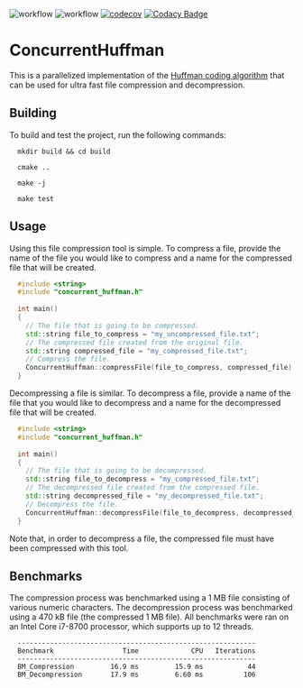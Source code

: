 ![workflow](https://github.com/jmsadair/ConcurrentHuffman/actions/workflows/linux.yml/badge.svg)
![workflow](https://github.com/jmsadair/ConcurrentHuffman/actions/workflows/macos.yml/badge.svg)
[![codecov](https://codecov.io/gh/jmsadair/ConcurrentHuffman/branch/main/graph/badge.svg?token=40DYWKQQZ0)](https://codecov.io/gh/jmsadair/ConcurrentHuffman)
[![Codacy Badge](https://app.codacy.com/project/badge/Grade/4670e66886e54d319f505b6422e4cfcb)](https://www.codacy.com/gh/jmsadair/ConcurrentHuffman/dashboard?utm_source=github.com&amp;utm_medium=referral&amp;utm_content=jmsadair/ConcurrentHuffman&amp;utm_campaign=Badge_Grade)
# ConcurrentHuffman
This is a parallelized implementation of the [Huffman coding algorithm](https://en.wikipedia.org/wiki/Huffman_coding) that can be used for ultra fast file compression and decompression. 
## Building
To build and test the project, run the following commands: 
```
  mkdir build && cd build

  cmake ..

  make -j

  make test
```
## Usage
Using this file compression tool is simple. To compress a file, provide the name of the file you would like to compress and a name for the compressed file that will be created.
```cpp
  #include <string>
  #include "concurrent_huffman.h"
  
  int main()
  {
    // The file that is going to be compressed.
    std::string file_to_compress = "my_uncompressed_file.txt";
    // The compressed file created from the original file.
    std::string compressed_file = "my_compressed_file.txt";
    // Compress the file.
    ConcurrentHuffman::compressFile(file_to_compress, compressed_file);
  }

```
Decompressing a file is similar. To decompress a file, provide a name of the file that you would like to decompress and a name for the decompressed file
that will be created.
```cpp
  #include <string>
  #include "concurrent_huffman.h"
  
  int main()
  {
    // The file that is going to be decompressed.
    std::string file_to_decompress = "my_compressed_file.txt";
    // The decompressed file created from the compressed file.
    std::string decompressed_file = "my_decompressed_file.txt";
    // Decompress the file.
    ConcurrentHuffman::decompressFile(file_to_decompress, decompressed_file);
  }

```
Note that, in order to decompress a file, the compressed file must have been compressed with this tool.
## Benchmarks
The compression process was benchmarked using a 1 MB file consisting of various numeric characters. The decompression process was benchmarked using a 470 kB file (the compressed 1 MB file). All benchmarks were ran on an Intel Core i7-8700 processor, which supports up to 12 threads.
```
  -----------------------------------------------------------
  Benchmark                 Time             CPU   Iterations
  -----------------------------------------------------------
  BM_Compression         16.9 ms         15.9 ms           44
  BM_Decompression       17.9 ms         6.60 ms          106
```
